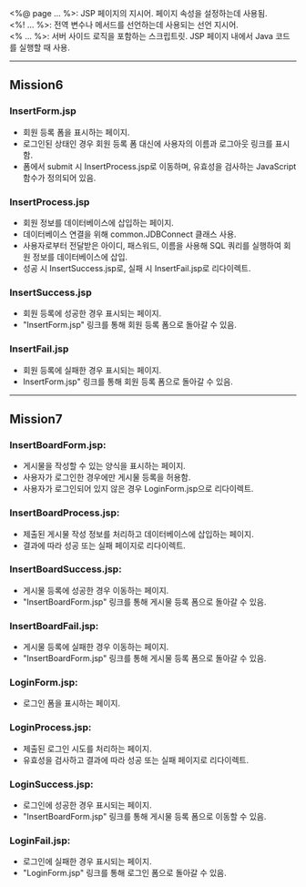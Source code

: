 <%@ page ... %>: JSP 페이지의 지시어. 페이지 속성을 설정하는데 사용됨.  
<%! ... %>: 전역 변수나 메서드를 선언하는데 사용되는 선언 지시어.  
<% ... %>: 서버 사이드 로직을 포함하는 스크립트릿. JSP 페이지 내에서 Java 코드를 실행할 때 사용.  

*****
**Mission6**
---
### **InsertForm.jsp**
 - 회원 등록 폼을 표시하는 페이지.  
 - 로그인된 상태인 경우 회원 등록 폼 대신에 사용자의 이름과 로그아웃 링크를 표시함.  
 - 폼에서 submit 시 InsertProcess.jsp로 이동하며, 유효성을 검사하는 JavaScript 함수가 정의되어 있음.

### **InsertProcess.jsp**
 - 회원 정보를 데이터베이스에 삽입하는 페이지.  
 - 데이터베이스 연결을 위해 common.JDBConnect 클래스 사용.  
 - 사용자로부터 전달받은 아이디, 패스워드, 이름을 사용해 SQL 쿼리를 실행하여 회원 정보를 데이터베이스에 삽입.  
 - 성공 시 InsertSuccess.jsp로, 실패 시 InsertFail.jsp로 리다이렉트.
   
### **InsertSuccess.jsp**
 - 회원 등록에 성공한 경우 표시되는 페이지.  
 - "InsertForm.jsp" 링크를 통해 회원 등록 폼으로 돌아갈 수 있음.  
 
### **InsertFail.jsp**
 - 회원 등록에 실패한 경우 표시되는 페이지.  
 - InsertForm.jsp" 링크를 통해 회원 등록 폼으로 돌아갈 수 있음.  

*****
**Mission7**
---
### **InsertBoardForm.jsp:**
- 게시물을 작성할 수 있는 양식을 표시하는 페이지.
- 사용자가 로그인한 경우에만 게시물 등록을 허용함.
- 사용자가 로그인되어 있지 않은 경우 LoginForm.jsp으로 리다이렉트.

### **InsertBoardProcess.jsp:**
- 제출된 게시물 작성 정보를 처리하고 데이터베이스에 삽입하는 페이지.
- 결과에 따라 성공 또는 실패 페이지로 리다이렉트.

### **InsertBoardSuccess.jsp:**
- 게시물 등록에 성공한 경우 이동하는 페이지.  
- "InsertBoardForm.jsp" 링크를 통해 게시물 등록 폼으로 돌아갈 수 있음.  

### **InsertBoardFail.jsp:**
-  게시물 등록에 실패한 경우 이동하는 페이지.  
- "InsertBoardForm.jsp" 링크를 통해 게시물 등록 폼으로 돌아갈 수 있음.  

### **LoginForm.jsp:**
- 로그인 폼을 표시하는 페이지.

### **LoginProcess.jsp:**
- 제출된 로그인 시도를 처리하는 페이지.
- 유효성을 검사하고 결과에 따라 성공 또는 실패 페이지로 리다이렉트.
  
### **LoginSuccess.jsp:**
- 로그인에 성공한 경우 표시되는 페이지.
- "InsertBoardForm.jsp" 링크를 통해 게시물 등록 폼으로 이동할 수 있음.

### **LoginFail.jsp:**
- 로그인에 실패한 경우 표시되는 페이지.
- "LoginForm.jsp" 링크를 통해 로그인 폼으로 돌아갈 수 있음.

